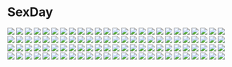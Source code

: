 # SexDay
![](https://konachan.com/image/a65c5787f41c9ac04377dd00387bb7f8/Konachan.com%20-%2036166%20asatte_no_houkou%20iokawa_karada%20nogami_shouko%20vector.jpg)
![](https://konachan.com/jpeg/fb47e8d2c0d1cdc26c597af2f8c7cc5f/Konachan.com%20-%2091083%20blue_hair%20blush%20bra%20breast_grab%20breasts%20game_cg%20hiiragi_tsukino%20nipples%20panties%20suzukaze_no_melt%20tenmaso%20underwear%20yellow_eyes.jpg)
![](https://konachan.com/image/ab4d836416363dae425d784cf251ac05/Konachan.com%20-%2048859%20abel_nightroad%20esther_blanchett%20trinity_blood.jpg)
![](https://konachan.com/image/e87f3fb05b3b34d9ceaf1fd834093cca/Konachan.com%20-%20198348%20animal%20aqua_eyes%20aqua_hair%20barefoot%20deep-sea_girl_%28vocaloid%29%20dress%20fish%20hatsune_miku%20long_hair%20rodrianzoro%20twintails%20underwear%20vocaloid%20water.jpg)
![](https://konachan.com/image/662ba0bd830f1c146d46f146fe74d6c2/Konachan.com%20-%20212264%202girls%20blue_eyes%20bow%20brown_hair%20building%20goth-loli%20hat%20headdress%20lolita_fashion%20long_hair%20maru_%28sw1tch%29%20moon%20night%20orange_eyes%20original%20snow.jpg)
![](https://konachan.com/jpeg/a92bfc8f40e6926347bc709dcd4d401b/Konachan.com%20-%20189076%202girls%20blood%20brown_hair%20caitlyn%20cigarette%20fire%20goggles%20league_of_legends%20pink_hair%20rain%20signed%20smoking%20tattoo%20vi_%28league_of_legends%29%20water%20zuqling.jpg)
![](https://konachan.com/image/d93869f02d3456f7e23586398c037ff3/Konachan.com%20-%20174384%20cape%20cropped%20eren_jaeger%20levi_ackerman%20mikasa_ackerman%20scan%20shingeki_no_kyojin%20short_hair%20sword%20uniform%20weapon.jpg)
![](https://konachan.com/jpeg/e69bc64dca7a40ba6427293527be59a8/Konachan.com%20-%20267392%202girls%20bikini%20black_hair%20blush%20breasts%20clouds%20green_eyes%20korie_riko%20loli%20long_hair%20navel%20school_swimsuit%20sky%20swimsuit%20tachikawa_honoka.jpg)
![](https://konachan.com/jpeg/0106541a67f20b9d6ef30635db35d72b/Konachan.com%20-%20139031%20barefoot%20fairy%20original%20wings.jpg)
![](https://konachan.com/image/e954129fbe06208284ac6fb0bc8ed07a/Konachan.com%20-%20110354%20soukou_akki_muramasa.jpg)
![](https://konachan.com/jpeg/eea7220f46c6e9646e05e3ae22b14129/Konachan.com%20-%20141195%20black_hair%20blonde_hair%20blush%20book%20game_cg%20glasses%20goka_michiru%20headband%20long_hair%20male%20pantyhose%20purple_eyes%20ribbons%20short_hair%20skirt%20yellow_eyes.jpg)
![](https://konachan.com/image/1f16685f68b650ddc460c5a134e7aa87/Konachan.com%20-%2075632%20death_the_kid%20gun%20soul_eater%20weapon.jpg)
![](https://konachan.com/jpeg/0f67a268a3958acee72f9c35eb5366f2/Konachan.com%20-%20156428%20animal%20blue_eyes%20bottle_miku%20fish%20hatsune_miku%20mashibaya%20school_uniform%20vocaloid%20water.jpg)
![](https://konachan.com/jpeg/2c82a9b2056334e734fa1fa560f8d5ca/Konachan.com%20-%20287776%20aqua_eyes%20bra%20breasts%20cleavage%20gloves%20gray_hair%20hat%20military%20panties%20shirokitsune%20short_hair%20skirt%20skirt_lift%20twintails%20underwear%20uniform%20waifu2x.jpg)
![](https://konachan.com/jpeg/6cab640dbd160b1b6175a9b14a9322a6/Konachan.com%20-%20122978%20bandaid%20bed%20blush%20breasts%20cum%20game_cg%20gray_hair%20mikeou%20navel%20nipples%20open_shirt%20red_eyes%20shinjou_yukina%20short_hair%20thighhighs.jpg)
![](https://konachan.com/image/fb34bc8accf7b89aacca39bab53bca18/Konachan.com%20-%20179246%20black_hair%20blush%20brown_hair%20flowers%20ghost%20green_eyes%20red_hair%20saten_ruiko%20scarf%20short_hair%20signed%20skirt%20thighhighs%20tie%20twintails%20white%20white_hair.jpg)
![](https://konachan.com/image/58100206e6d4cc8960f2c928a9708ec5/Konachan.com%20-%20165325%20bicolored_eyes%20kamin%20original.jpg)
![](https://konachan.com/image/cd6153d4a3368f96d1b1a622813e1672/Konachan.com%20-%20141343%20tagme%20tobestyle0.jpg)
![](https://konachan.com/image/0d8f01abba2e4d1c7c097f8bfa4892f5/Konachan.com%20-%20121302%20brown_hair%20ichiko_oharu%20japanese_clothes%20original%20petals%20white.jpg)
![](https://konachan.com/image/7ead4f4a034e61fee60f3b21988f70a8/Konachan.com%20-%2097974%20cape%20mahou_shoujo_madoka_magica%20miki_sayaka%20sword%20thighhighs%20torigoe_takumi%20weapon.jpg)
![](https://konachan.com/jpeg/b16103b31803154f516b15812fb04436/Konachan.com%20-%20189982%20blue_eyes%20braids%20dress%20elbow_gloves%20glasses%20gloves%20headdress%20izayoi_sakuya%20knife%20maid%20maiwetea%20purple_hair%20short_hair%20touhou.jpg)
![](https://konachan.com/image/d625df8fcda15bc4c5e1bd7634372722/Konachan.com%20-%2018913%20ayanami_rei%20kobayashi_yuji%20neon_genesis_evangelion.jpg)
![](https://konachan.com/image/2176bfcadd9669c11a33e96bc12867a6/Konachan.com%20-%2056799%20amanchu%21%20amano_kozue%20kohinata_hikari.jpg)
![](https://konachan.com/image/9e854dbc730386200a9d03f41e1728a6/Konachan.com%20-%20150143%20blonde_hair%20blue_eyes%20brown_hair%20green_eyes%20h2so4%20hoshii_miki%20idolmaster%20jpeg_artifacts%20minase_iori%20thighhighs%20white.jpg)
![](https://konachan.com/image/aa982b08c8eae18d99a962961db291c6/Konachan.com%20-%20199813%20aconitea%20blonde_hair%20blue_eyes%20blush%20drink%20eli_%28love_money_rock%27n%27roll%29%20love_money_rock%27n%27roll.jpg)
![](https://konachan.com/image/c10775aaea050d575ab1796f64c5ee15/Konachan.com%20-%2061392%20blue_hair%20long_hair%20original%20pink_eyes%20wool.jpg)
![](https://konachan.com/image/f1d328eac64604c266fb43977d887b57/Konachan.com%20-%2082012%20claire_bernardus%20male%20smi%20sword%20umineko_no_naku_koro_ni%20ushiromiya_ange%20ushiromiya_leon%20weapon%20willard_h_wright.jpg)
![](https://konachan.com/image/f72dd779f5e0d63212a0a69d6fa5fbc3/Konachan.com%20-%20173077%20building%20korbox%20landscape%20nobody%20original%20scenic%20sky%20sunset%20tree.jpg)
![](https://konachan.com/image/7c0a38ecbfe9280a8c8d027dd7fe2ed7/Konachan.com%20-%20208231%20blue%20blue_eyes%20blue_hair%20bubbles%20hatsune_miku%20long_hair%20tg%20twintails%20vocaloid%20yuki_miku.jpg)
![](https://konachan.com/image/5a865b9c3ea6a14574035c65aa6b2f47/Konachan.com%20-%2016495%20black_hair%20blue_eyes%20breasts%20chinese_clothes%20chinese_dress%20cleavage%20eiwa%20glasses%20long_hair%20original.jpg)
![](https://konachan.com/jpeg/c14d9dee7e751cba82835e1c17820d89/Konachan.com%20-%20267443%20alice_soft%20bed%20blue_eyes%20breasts%20evenicle%20game_cg%20green_hair%20long_hair%20navel%20panty_pull%20penis%20pussy%20sex%20spread_legs%20tagme_%28artist%29%20uncensored.jpg)
![](https://konachan.com/jpeg/c9d2511d03bfc02bac4c14790a46560d/Konachan.com%20-%20119543%20bath%20black_hair%20close%20game_cg%20ino%20school_swimsuit%20sister_scheme_2%20swimsuit%20wet%20yanagawa_misaki.jpg)
![](https://konachan.com/jpeg/e65fcd87d4db64b600ae0c53e31f52f2/Konachan.com%20-%20301675%20anal%20barefoot%20breasts%20cropped%20crown%20lavie%20nipples%20no_bra%20nopan%20original%20pink_hair%20pussy%20red_eyes%20short_hair%20spread_legs%20staff%20tears%20uncensored.jpg)
![](https://konachan.com/jpeg/73b0fb0946b360fd36940e8aad323a5e/Konachan.com%20-%2019481%20pachira%20pointed_ears%20purple%20renkin_san-kyuu_magical_pokaan%20signed%20vector.jpg)
![](https://konachan.com/image/e178d4da7a2d7cfb2fd254f4480cf11c/Konachan.com%20-%2019785%20fate_%28series%29%20fate_stay_night%20fujimura_taiga.jpg)
![](https://konachan.com/jpeg/d0dba96586da81542460a694c35a7bf9/Konachan.com%20-%20139741%20astronauts%20blue_hair%20blush%20churack_ririela%20erect%21%20flowers%20game_cg%20long_hair%20piromizu%20purple_eyes%20skirt%20sunflower.jpg)
![](https://konachan.com/image/bda1fe88fd0862b5fcb91f4a3c0a7417/Konachan.com%20-%20218326%20hoodie%20vocaloid%20voiceroid%20yuzuki_yukari.jpg)
![](https://konachan.com/image/bd8654443be8ca42800138c779a27d1e/Konachan.com%20-%20207475%20building%20league_of_legends%20newnand%20riven_%28league_of_legends%29%20short_hair%20sunset%20sword%20weapon.jpg)
![](https://konachan.com/jpeg/62e03d4171cb414748a63c326144bb83/Konachan.com%20-%20146376%20breasts%20food%20ga-rei_zero%20isayama_yomi%20niko_%28tama%29%20nipples%20nude%20panties%20panty_pull%20pocky%20pussy%20pussy_juice%20uncensored%20underwear%20white%20yuri.jpg)
![](https://konachan.com/jpeg/6bfdfec5c658b56652a07932a4fd00d0/Konachan.com%20-%20260695%202girls%20animal%20brown_hair%20green_hair%20hakurei_reimu%20kochiya_sanae%20long_hair%20miko%20red_eyes%20sarashi%20shinoba%20short_hair%20snake%20touhou%20underwear.jpg)
![](https://konachan.com/jpeg/d15272a0c12918028a1cb962b238a579/Konachan.com%20-%20206253%20ass%20bikini_top%20blonde_hair%20bloomers%20blush%20cameltoe%20fast-runner-2024%20long_hair%20original%20pink_eyes%20red_eyes%20sky%20sport%20tiffy%20volleyball.jpg)
![](https://konachan.com/jpeg/8c15b3b3303338114ce08a917bab0c5c/Konachan.com%20-%20180448%20black_hair%20brown_eyes%20game_cg%20hinada_asami%20loli%20long_hair%20nonohara_miki%20panties%20ribbons%20school_uniform%20shoujo_kyouiku%20tanuki_soft%20underwear.jpg)
![](https://konachan.com/jpeg/0e1aa84eac651acdf9513879506b6fb4/Konachan.com%20-%20306483%20aliasing%20bed%20blue_eyes%20blue_hair%20blush%20headband%20maid%20rem_%28re%3Azero%29%20re%3Azero_kara_hajimeru_isekai_seikatsu%20short_hair%20tagme_%28artist%29%20thighhighs.jpg)
![](https://konachan.com/image/cc2a1842fd2a7b85a67abdea9413d17a/Konachan.com%20-%2096133%20black_hair%20blue_eyes%20bra%20breasts%20cleavage%20headphones%20long_hair%20music%20open_shirt%20sakana%20skirt%20underwear.jpg)
![](https://konachan.com/jpeg/867f8de3bfaab95e9d728082f57ab707/Konachan.com%20-%20152867%202girls%20blue_eyes%20cropped%20effordom_soft%20erect_nipples%20fujimori_yuu%20gray_hair%20loli%20long_hair%20navel%20panties%20purple_hair%20underwear%20yuuki_hagure.jpg)
![](https://konachan.com/jpeg/013ae0d69f4a7e37c8da57b582c46424/Konachan.com%20-%20185121%20animal%20black_hair%20blonde_hair%20blush%20brown_hair%20cat%20dog%20flowers%20glasses%20gray_hair%20group%20male%20orange_eyes%20original%20paper%20scan%20short_hair%20siirakannu.jpg)
![](https://konachan.com/image/11abf2aede4b9738fa3cf5ade55d643c/Konachan.com%20-%20234085%20blonde_hair%20boots%20brown_eyes%20clouds%20grass%20hat%20long_hair%20mifuru%20petals%20reflection%20ribbons%20sky%20touhou%20umbrella%20water%20yakumo_yukari.jpg)
![](https://konachan.com/image/f4320c0ba6b45395dc50827169f740f7/Konachan.com%20-%2044900%20all_male%20chibi%20ciel_phantomhive%20cosplay%20kuroshitsuji%20male%20sebastian_michaelis.jpg)
![](https://konachan.com/image/d2d6ff2d1177e713580de1782be09ef5/Konachan.com%20-%20289269%20anal%20anus%20arknights%20ass%20barefoot%20blush%20brown_eyes%20candy%20catgirl%20dildo%20halo%20horns%20lollipop%20long_hair%20nude%20pussy%20red_hair%20rosaline%20tail%20vibrator.jpg)
![](https://konachan.com/image/ff2ce9eb2cba2f260d5f8f5467dfbfce/Konachan.com%20-%2030231%20ass%20blonde_hair%20demon%20horns%20ragnarok_online%20red_eyes%20succubus%20suzuneko%20wings.jpg)
![](https://konachan.com/image/4c6c0b6218cfea3823a78e82c3ec2f40/Konachan.com%20-%205465%20maison_ikkoku.jpg)
![](https://konachan.com/jpeg/11683319e107f6bd77f728110342f13e/Konachan.com%20-%20185925%20baseson%20koihime_eiyuutan%20long_hair%20pink_hair%20ponytail%20purple_eyes%20school_uniform%20skirt%20tagme_%28artist%29%20thighhighs%20third-party_edit%20white.jpg)
![](https://konachan.com/jpeg/e2408accfa2fe6214abcd9e53420a260/Konachan.com%20-%20240460%20anthropomorphism%20blonde_hair%20cosplay%20final_fantasy%20gloves%20gray_eyes%20hat%20long_hair%20ro-500_%28kancolle%29%20ruisento%20spear%20u-511_%28kancolle%29%20weapon.jpg)
![](https://konachan.com/jpeg/1c4e7475a615941f81caa14efa1b2dce/Konachan.com%20-%2067902%20blue_eyes%20blue_hair%20hatsune_miku%20indico_lite%20mitha%20signed%20skirt%20twintails%20vocaloid%20zettai_ryouiki.jpg)
![](https://konachan.com/image/64bcc08bf21304bf2d533e49176b4e82/Konachan.com%20-%2073243%203d%20breasts%20cleavage%20hinemaru%20menace%20no_bra%20panties%20queen%27s_blade%20staff%20striped_panties%20underboob%20underwear%20weapon%20zoom_layer.jpg)
![](https://konachan.com/image/dd28ec2bf24331870d13e475448cffab/Konachan.com%20-%2083759%20group%20guitar%20hat%20hatsune_miku%20instrument%20kagamine_len%20kagamine_rin%20kaito%20kamui_gakupo%20male%20megurine_luka%20meiko%20microphone%20music%20twintails%20vocaloid.jpg)
![](https://konachan.com/jpeg/dd1368183f65f38d774045f5f1fc3e47/Konachan.com%20-%2013751%20bikini%20blue_hair%20fingering%20iizuki_tasuku%20kos-mos%20swimsuit%20t-elos%20xenosaga%20yuri.jpg)
![](https://konachan.com/image/67b873792e66a4588e931d1c0e3c35d8/Konachan.com%20-%20222980%20bikini%20leaf98k%20mercy_%28overwatch%29%20overwatch%20pharah_%28overwatch%29%20swimsuit%20tracer.jpg)
![](https://konachan.com/image/dc9fbe64ae693647a3a62eb0d658c32f/Konachan.com%20-%2042459%20mecha%20vic_viper%20zone_of_the_enders.jpg)
![](https://konachan.com/image/4570f046eae132c0b2f69bc71fd6f815/Konachan.com%20-%2034362%20cc%20code_geass%20green.jpg)
![](https://konachan.com/jpeg/2914e607ee632a020b2a44aa967af395/Konachan.com%20-%20305347%20bikini%20blue_eyes%20brown_hair%20cameltoe%20clouds%20gray_hair%20hoto_cocoa%20kafuu_chino%20loli%20navel%20pizzzica%20purple_hair%20short_hair%20sky%20swimsuit%20twintails%20wink.jpg)
![](https://konachan.com/image/b0a70cc84b2ab1f687187c4070b822d6/Konachan.com%20-%20196296%20black_hair%20blue_eyes%20brown_eyes%20choker%20dress%20eyepatch%20gray_hair%20light%20logo%20long_hair%20pink_eyes%20pink_hair%20uniform%20vendetta%20watermark%20wink.jpg)
![](https://konachan.com/jpeg/3458d17fa3d5e35356ae48dbebf71419/Konachan.com%20-%20249916%20aqua_eyes%20blue_eyes%20blush%20bow%20kabako%20long_hair%20original%20red_hair%20school_uniform%20twintails.jpg)
![](https://konachan.com/jpeg/0c2e090499f3b993183a7768d6335f58/Konachan.com%20-%20302934%20ass%20bed%20black_hair%20blush%20cameltoe%20kase_daiki%20original%20panties%20pantyhose%20phone%20pink_eyes%20school_uniform%20skirt%20torn_clothes%20twintails%20underwear.jpg)
![](https://konachan.com/image/a30da2b537a365e814257efa3fc1ca8d/Konachan.com%20-%20184077%20blue_hair%20dress%20ginzuki_ringo%20hat%20remilia_scarlet%20touhou%20vampire%20wings.jpg)
![](https://konachan.com/image/4eb7da6d830efbfa089b924f1fe3d6f8/Konachan.com%20-%20270589%20anthropomorphism%20blue_eyes%20blue_hair%20blush%20dress%20drink%20girls_frontline%20gloves%20hansal%20headband%20short_hair%20white%20zas_m21_%28girls_frontline%29.jpg)
![](https://konachan.com/jpeg/d47ad871b7ff45f54fda12dbcdf0073a/Konachan.com%20-%20240048%20black_hair%20blush%20bow%20breast_hold%20breasts%20game_cg%20hulotte%20long_hair%20nagumo_nanami%20panties%20red_eyes%20ribbons%20spread_legs%20thighhighs%20underwear%20wet.jpg)
![](https://konachan.com/jpeg/9430b00a9498a05dfb788500d5477070/Konachan.com%20-%20229742%202girls%20animal%20barefoot%20bell%20blue_eyes%20blush%20bow%20cat%20clouds%20dress%20headdress%20kneehighs%20long_hair%20moon%20original%20red_eyes%20ribbons%20sky%20waifu2x%20wristwear.jpg)
![](https://konachan.com/image/a05949e16559d6ee23011b0803d034ae/Konachan.com%20-%20167481%202girls%20akiyamabc%20black_hair%20braids%20flowers%20kneehighs%20long_hair%20orange_eyes%20original%20purple_hair%20school_uniform%20shoujo_ai%20skirt%20umbrella.jpg)
![](https://konachan.com/image/9899617178649ebf7503703e9da01c07/Konachan.com%20-%2074585%20barefoot%20blue_hair%20cirno%20maki_%28natoriumu%29%20touhou.jpg)
![](https://konachan.com/image/1a00d53a0ae03800efa6822659f17ac4/Konachan.com%20-%2091964%20animal_ears%20bunnygirl%20glasses%20tagme%20tail%20thighhighs%20underboob.jpg)
![](https://konachan.com/image/125e77f148816f12cdea03d74ec9094e/Konachan.com%20-%20236518%20aliasing%20arakure%20black_eyes%20breasts%20christmas%20cleavage%20collar%20fang%20green_eyes%20green_hair%20group%20hat%20hoodie%20long_hair%20pink_hair%20santa_hat%20signed.jpg)
![](https://konachan.com/image/d316c0c64adc41ca258d447b288cbdaa/Konachan.com%20-%20161607%20blue_eyes%20brown_hair%20choker%20dress%20flowers%20gloves%20ia%20long_hair%20nonaka_hako%20petals%20tears%20vocaloid.jpg)
![](https://konachan.com/image/cbd61986c4102c38ab1e579a6f1b2a3b/Konachan.com%20-%20176771%20chibi%20flowers%20green_hair%20hellshock%20kazami_yuuka%20touhou%20white.jpg)
![](https://konachan.com/image/ac207ade19a36f449b1bdc993e3ecec5/Konachan.com%20-%2023475%20amano_kozue%20aria%20aria_pokoteng%20mizunashi_akari.jpg)
![](https://konachan.com/image/68150f4f2c2c0b79f44b8babede897a2/Konachan.com%20-%20154545%20blonde_hair%20cropped%20houraisan_kaguya%20long_hair%20neko_%28catteeth%29%20orange_eyes%20purple_hair%20touhou%20yagokoro_eirin.jpg)
![](https://konachan.com/jpeg/8fba741791e058c8ef671252a75d45ca/Konachan.com%20-%20290944%20game_cg%20mishima_akari%20nipples%20no_bra%20onaji_class_no_idol-san%20shirt_lift%20shorts%20sonora%20unasaka_ryou.jpg)
![](https://konachan.com/image/679f990276f4e6fc4ca6eec2b03accf3/Konachan.com%20-%20137902%20barefoot%20clouds%20flowers%20long_hair%20lyricism3710%20original%20rubber_duck%20ruins%20sunset%20train%20umbrella%20water.jpg)
![](https://konachan.com/jpeg/9e159f890d63b9479bb971995305d052/Konachan.com%20-%20208184%20animal%20blue_hair%20nanomortis%20original%20pantyhose%20skirt.jpg)
![](https://konachan.com/jpeg/233901ce39035206adf344098a8f9c12/Konachan.com%20-%20269766%20blush%20breasts%20fate_grand_order%20fate_%28series%29%20glasses%20mash_kyrielight%20navel%20nipples%20open_shirt%20pink_hair%20purple_eyes%20short_hair%20wet%20white.jpg)
![](https://konachan.com/image/55fe8b9dcb17a09b0e33f5f089f0d88d/Konachan.com%20-%20248651%20blonde_hair%20blue_eyes%20breasts%20butterfly%20cleavage%20dress%20horns%20long_hair%20mivit%20original%20pointed_ears%20see_through%20watermark%20wings.jpg)
![](https://konachan.com/image/4bf949e328503cae624f18d0d8c44036/Konachan.com%20-%20176441%20bberry%20blonde_hair%20breasts%20cleavage%20eyepatch%20green_eyes%20hat%20long_hair%20othinus%20tears%20to_aru_majutsu_no_index%20witch_hat.jpg)
![](https://konachan.com/image/a2b3d1e816a6dc256c6abf8f2c944614/Konachan.com%20-%2097950%20dark%20group%20gumi%20hatsune_miku%20hazfirst%20japanese_clothes%20kagamine_len%20kagamine_rin%20kaito%20kamui_gakupo%20male%20megurine_luka%20meiko%20vocaloid.jpg)
![](https://konachan.com/image/10720656bf22fa0d748dc80bd44909b2/Konachan.com%20-%20109702%20blue_hair%20bodysuit%20clouds%20long_hair%20mecha%20original%20red_eyes%20saitom%20skintight%20sky.jpg)
![](https://konachan.com/image/f384f04616f1fb84ae0ad619fc77d4a5/Konachan.com%20-%2064390%20darker_than_black%20hei%20suou_pavlichenko.jpg)
![](https://konachan.com/image/882d98dda8975b29afd5abbef759444c/Konachan.com%20-%20277290%202girls%20black_hair%20boots%20dark_skin%20dress%20loli%20long_hair%20musouzuki%20panties%20pink_hair%20ponytail%20red_eyes%20skirt_lift%20thighhighs%20underwear%20yellow_eyes.jpg)
![](https://konachan.com/image/0729dcaa28212a4b54f8216ce8943017/Konachan.com%20-%20249653%20bicolored_eyes%20black_hair%20kamen_rider%20long_hair%20osushimanchan.jpg)
![](https://konachan.com/image/f7fd60f7b419ae2760b6c766336ca870/Konachan.com%20-%20271014%20abo_%28kawatasyunnnosukesabu%29%20animal%20autumn%20black_hair%20building%20clouds%20dress%20flowers%20long_hair%20original%20pumpkin%20red_eyes%20sky%20tree.jpg)
![](https://konachan.com/jpeg/3b4c6f53c60c559c39c1f3bc827b3bdd/Konachan.com%20-%20300678%202girls%20blonde_hair%20blush%20dress%20faicha%20flowers%20goddess_of_genesis%20green_eyes%20headdress%20long_hair%20pink_eyes%20pink_hair%20rose%20valentine.jpg)
![](https://konachan.com/jpeg/ae2c0a6c433984dbf0748f2c0e7792c6/Konachan.com%20-%20226061%202girls%20blush%20breasts%20catgirl%20fang%20guitar%20idolmaster%20instrument%20kantoku%20music%20navel%20ribbons%20scan%20skirt%20stockings%20tada_riina%20tail%20thighhighs%20wristwear.jpg)
![](https://konachan.com/image/21b2a9a0cdaf0791299bf54591871199/Konachan.com%20-%20108038%20aoin_%28omegaboost%29%20monster_hunter%20nargacuga_%28armor%29%20red_eyes%20weapon.jpg)
![](https://konachan.com/image/5a7b7d563097d2f69a9b649d96edc747/Konachan.com%20-%20277938%20animal%20aqua_eyes%20aqua_hair%20atdan%20barefoot%20breasts%20cleavage%20dress%20fish%20haiyi%20jpeg_artifacts%20short_hair%20signed%20underwater%20vocaloid%20water%20wristwear.jpg)
![](https://konachan.com/jpeg/802cbdc878d716e0c50e563bc1056157/Konachan.com%20-%20263725%20bikini%20black_hair%20blush%20breasts%20censored%20gray_eyes%20long_hair%20nipples%20panty_pull%20ponytail%20pubic_hair%20pussy%20spread_legs%20spread_pussy%20swimsuit.jpg)
![](https://konachan.com/jpeg/84b45928efc2b3847eabb36f4511b4a7/Konachan.com%20-%20164111%20aki99%20flat_chest%20nana_asta_deviluke%20nipples%20sideboob%20tail%20to_love_ru_darkness.jpg)
![](https://konachan.com/jpeg/bbd16312f375ac57338b93d25cea7255/Konachan.com%20-%20253387%20animal%20aqua_eyes%20bird%20bow%20building%20city%20clouds%20fuji_choko%20horse%20lighthouse%20long_hair%20pegasus%20scenic%20skirt%20sky%20thighhighs%20water%20white_hair%20wings.jpg)
![](https://konachan.com/image/42593402ee5842755c75aab229ecff1a/Konachan.com%20-%20137130%20blonde_hair%20blue_eyes%20chainsaw%20glasses%20gloves%20headphones%20long_hair%20skirt%20skirt_lift%20tagme%20tie%20weapon.jpg)
![](https://konachan.com/image/e7132863bef745ed6c4c7821edb20c49/Konachan.com%20-%20273729%20aisaki_emiru%20censored%20harihisa%20hugtto_precure%20masturbation%20precure.jpg)
![](https://konachan.com/jpeg/9d3c6ed0e70cc84a39588c14ecbeb668/Konachan.com%20-%20194233%20crystal_dew_world%20japanese_clothes%20kirino_kasumu%20suishou_shizuku%20watermark%20yukata.jpg)
![](https://konachan.com/image/51910d000dabaec49e24057d259431a1/Konachan.com%20-%2017097%20aika_s_granzchesta%20akira_e_ferrari%20alice_carroll%20alicia_florence%20aria%20aria_pokoteng%20athena_glory%20hime_m_granzchesta%20maa%20mizunashi_akari.jpg)
![](https://konachan.com/jpeg/ee3b483a27fb75885aa892afb9a85dff/Konachan.com%20-%20101178%20astalotte%20bed%20game_cg%20hat%20junketsu_megami-sama%20loli%20panties%20pink_hair%20purple_eyes%20thighhighs%20twintails%20underwear.jpg)

